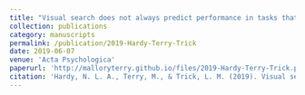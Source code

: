 ```yaml
---
title: "Visual search does not always predict performance in tasks that require finding targets among distractors: The case of line-ending illusory contours"
collection: publications
category: manuscripts
permalink: /publication/2019-Hardy-Terry-Trick
date: 2019-06-07
venue: 'Acta Psychologica'
paperurl: 'http://malloryterry.github.io/files/2019-Hardy-Terry-Trick.pdf'
citation: 'Hardy, N. L. A., Terry, M., & Trick, L. M. (2019). Visual search does not always predict performance in tasks that require finding targets among distractors: The case of line-ending illusory contours. <i>Acta Psychologica</i>, <i>198</i>, 102870. https://doi.org/10.1016/j.actpsy.2019.102870'
---
```

